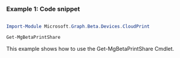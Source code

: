### Example 1: Code snippet

```powershell

Import-Module Microsoft.Graph.Beta.Devices.CloudPrint

Get-MgBetaPrintShare

```
This example shows how to use the Get-MgBetaPrintShare Cmdlet.

